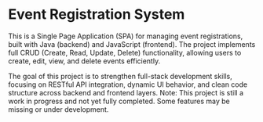 # Event Registration System
This is a Single Page Application (SPA) for managing event registrations, built with Java (backend) and JavaScript (frontend). The project implements full CRUD (Create, Read, Update, Delete) functionality, allowing users to create, edit, view, and delete events efficiently.

The goal of this project is to strengthen full-stack development skills, focusing on RESTful API integration, dynamic UI behavior, and clean code structure across backend and frontend layers.
 Note: This project is still a work in progress and not yet fully completed. Some features may be missing or under development.
